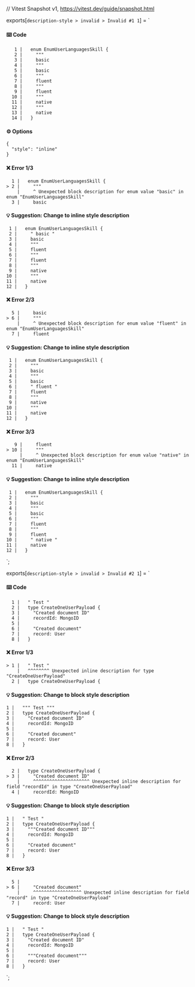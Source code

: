 // Vitest Snapshot v1, https://vitest.dev/guide/snapshot.html

exports[`description-style > invalid > Invalid #1 1`] = `
#### ⌨️ Code

       1 |   enum EnumUserLanguagesSkill {
       2 |     """
       3 |     basic
       4 |     """
       5 |     basic
       6 |     """
       7 |     fluent
       8 |     """
       9 |     fluent
      10 |     """
      11 |     native
      12 |     """
      13 |     native
      14 |   }

#### ⚙️ Options

    {
      "style": "inline"
    }

#### ❌ Error 1/3

      1 |   enum EnumUserLanguagesSkill {
    > 2 |     """
        |     ^ Unexpected block description for enum value "basic" in enum "EnumUserLanguagesSkill"
      3 |     basic

#### 💡 Suggestion: Change to inline style description

     1 |   enum EnumUserLanguagesSkill {
     2 |     " basic "
     3 |     basic
     4 |     """
     5 |     fluent
     6 |     """
     7 |     fluent
     8 |     """
     9 |     native
    10 |     """
    11 |     native
    12 |   }

#### ❌ Error 2/3

      5 |     basic
    > 6 |     """
        |     ^ Unexpected block description for enum value "fluent" in enum "EnumUserLanguagesSkill"
      7 |     fluent

#### 💡 Suggestion: Change to inline style description

     1 |   enum EnumUserLanguagesSkill {
     2 |     """
     3 |     basic
     4 |     """
     5 |     basic
     6 |     " fluent "
     7 |     fluent
     8 |     """
     9 |     native
    10 |     """
    11 |     native
    12 |   }

#### ❌ Error 3/3

       9 |     fluent
    > 10 |     """
         |     ^ Unexpected block description for enum value "native" in enum "EnumUserLanguagesSkill"
      11 |     native

#### 💡 Suggestion: Change to inline style description

     1 |   enum EnumUserLanguagesSkill {
     2 |     """
     3 |     basic
     4 |     """
     5 |     basic
     6 |     """
     7 |     fluent
     8 |     """
     9 |     fluent
    10 |     " native "
    11 |     native
    12 |   }
`;

exports[`description-style > invalid > Invalid #2 1`] = `
#### ⌨️ Code

      1 |   " Test "
      2 |   type CreateOneUserPayload {
      3 |     "Created document ID"
      4 |     recordId: MongoID
      5 |
      6 |     "Created document"
      7 |     record: User
      8 |   }

#### ❌ Error 1/3

    > 1 |   " Test "
        |   ^^^^^^^^ Unexpected inline description for type "CreateOneUserPayload"
      2 |   type CreateOneUserPayload {

#### 💡 Suggestion: Change to block style description

    1 |   """ Test """
    2 |   type CreateOneUserPayload {
    3 |     "Created document ID"
    4 |     recordId: MongoID
    5 |
    6 |     "Created document"
    7 |     record: User
    8 |   }

#### ❌ Error 2/3

      2 |   type CreateOneUserPayload {
    > 3 |     "Created document ID"
        |     ^^^^^^^^^^^^^^^^^^^^^ Unexpected inline description for field "recordId" in type "CreateOneUserPayload"
      4 |     recordId: MongoID

#### 💡 Suggestion: Change to block style description

    1 |   " Test "
    2 |   type CreateOneUserPayload {
    3 |     """Created document ID"""
    4 |     recordId: MongoID
    5 |
    6 |     "Created document"
    7 |     record: User
    8 |   }

#### ❌ Error 3/3

      5 |
    > 6 |     "Created document"
        |     ^^^^^^^^^^^^^^^^^^ Unexpected inline description for field "record" in type "CreateOneUserPayload"
      7 |     record: User

#### 💡 Suggestion: Change to block style description

    1 |   " Test "
    2 |   type CreateOneUserPayload {
    3 |     "Created document ID"
    4 |     recordId: MongoID
    5 |
    6 |     """Created document"""
    7 |     record: User
    8 |   }
`;

